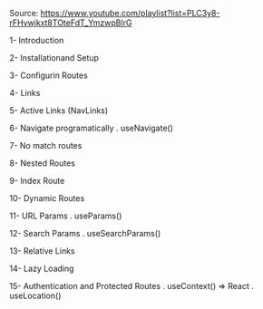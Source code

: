 Source: https://www.youtube.com/playlist?list=PLC3y8-rFHvwjkxt8TOteFdT_YmzwpBlrG

1- Introduction

2- Installationand Setup

3- Configurin Routes

4- Links

5- Active Links (NavLinks)

6- Navigate programatically
    . useNavigate()
    
7- No match routes

8- Nested Routes

9- Index Route

10- Dynamic Routes

11- URL Params
    . useParams()
    
12- Search Params
    . useSearchParams()
    
13- Relative Links

14- Lazy Loading

15- Authentication and Protected Routes
     . useContext() => React
     . useLocation()